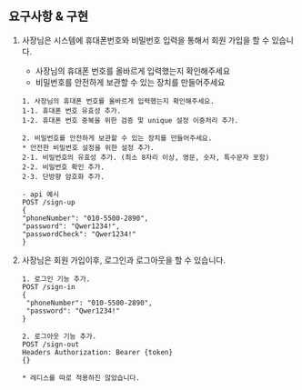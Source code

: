# 

# 

## 요구사항 & 구현 

1. 사장님은 시스템에 휴대폰번호와 비밀번호 입력을 통해서 회원 가입을 할 수 있습니다.
    - 사장님의 휴대폰 번호를 올바르게 입력했는지 확인해주세요
    - 비밀번호를 안전하게 보관할 수 있는 장치를 만들어주세요
   ``` 
   1. 사장님의 휴대폰 번호를 올바르게 입력했는지 확인해주세요.
   1-1. 휴대폰 번호 유효성 추가.
   1-2. 휴대폰 번호 중복을 위한 검증 맟 unique 설정 이중처리 추가. 
      
   2. 비밀번호를 안전하게 보관할 수 있는 장치를 만들어주세요.
   * 안전한 비밀번호 설정을 위한 설정 추가. 
   2-1. 비밀번호의 유효성 추가. (최소 8자리 이상, 영문, 숫자, 특수문자 포함) 
   2-2. 비밀번호 확인 추가.
   2-3. 단방향 암호화 추가.
   
   - api 예시
   POST /sign-up
   {
   "phoneNumber": "010-5500-2890",
   "password": "Qwer1234!",
   "passwordCheck": "Qwer1234!"
   }
   ```

2. 사장님은 회원 가입이후, 로그인과 로그아웃을 할 수 있습니다. 
   ```
   1. 로그인 기능 추가.
   POST /sign-in
   {
    "phoneNumber": "010-5500-2890",
    "password": "Qwer1234!"
   }
   
   2. 로그아웃 기능 추가.
   POST /sign-out
   Headers Authorization: Bearer {token}
   {}
   
   * 레디스를 따로 적용하진 않았습니다.
   ```
   













